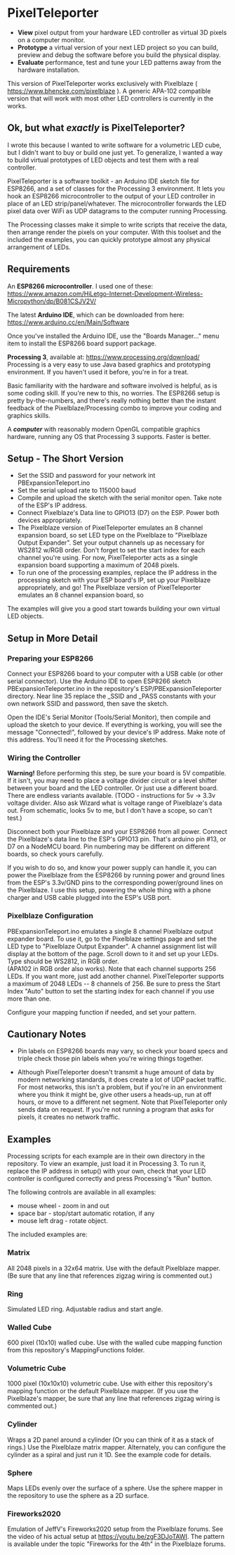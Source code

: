 # PixelTeleporter
- **View** pixel output from your hardware LED controller as virtual 3D pixels on a computer monitor.  
- **Prototype** a virtual version of your next LED project so you can build, preview and debug the software before you build
the physical display.
- **Evaluate** performance, test and tune your LED patterns away from the hardware installation. 

This version of PixelTeleporter works exclusively with Pixelblaze ( https://www.bhencke.com/pixelblaze ).
A generic APA-102 compatible version that will work with most other LED controllers is currently in the works.

## Ok, but what *exactly* is PixelTeleporter?
I wrote this because I wanted to write software for a volumetric LED cube, but I didn't want to 
buy or build one just yet.  To generalize, I wanted a way to build virtual prototypes of LED
objects and test them with a real controller.

PixelTeleporter is a software toolkit - an Arduino IDE sketch file for ESP8266, and a set of classes for
the Processing 3 environment.  It lets you hook an ESP8266 microcontroller to the output of your LED
controller in place of an LED strip/panel/whatever.  The microcontroller forwards the LED pixel data over
WiFi as UDP datagrams to the computer running Processing.

The Processing classes make it simple to write scripts that receive the data, then arrange render the pixels on your
computer.  With this toolset and the included the examples, you can quickly prototype almost any physical 
arrangement of LEDs.

## Requirements
An **ESP8266 microcontroller**.  I used one of these:
  https://www.amazon.com/HiLetgo-Internet-Development-Wireless-Micropython/dp/B081CSJV2V/
  
The latest **Arduino IDE**, which can be downloaded from here:
https://www.arduino.cc/en/Main/Software

Once you've installed the Arduino IDE, use the "Boards Manager..." menu item to 
install the ESP8266 board support package.  

**Processing 3**, available at:
https://www.processing.org/download/
Processing is a very easy to use Java based graphics and prototyping environment.  If you 
haven't used it before, you're in for a treat.  

Basic familiarity with the hardware and software involved is helpful, as is some coding
skill.  If you're new to this, no worries.  The ESP8266 setup is pretty by-the-numbers, and
there's really nothing better than the instant feedback of the Pixelblaze/Processing combo to
improve your coding and graphics skills.

A ***computer*** with reasonably modern OpenGL compatible graphics hardware, running any OS that
Processing 3 supports.  Faster is better.  


## Setup - The Short Version
- Set the SSID and password for your network int PBExpansionTeleport.ino
- Set the serial upload rate to 115000 baud
- Compile and upload the sketch with the serial monitor open.  Take note of the ESP's IP address.
- Connect Pixelblaze's Data line to GPIO13 (D7) on the ESP.  Power both devices appropriately.
- The Pixelblaze version of PixelTeleporter emulates an 8 channel expansion board, so set LED type
on the Pixelblaze to "Pixelblaze Output Expander".  Set your output channels up as necessary for 
WS2812 w/RGB order. Don't forget to set the start index for each channel you're using. For now,
PixelTeleporter acts as a single expansion board supporting a maximum of 2048 pixels.
- To run one of the processing examples, replace the IP address in the processing sketch with your
ESP board's IP, set up your Pixelblaze appropriately, and go!  The Pixelblaze version
of PixelTeleporter emulates an 8 channel expansion board, so 

The examples will give you a good start towards building your own virtual LED objects.

## Setup in More Detail
### Preparing your ESP8266
Connect your ESP8266 board to your computer with a USB cable (or other serial connector). Use the Arduino
IDE to open ESP8266 sketch PBExpansionTeleporter.ino in the repository's ESP/PBExpansionTeleporter directory.
Near line 35 replace the _SSID and _PASS constants with your own network SSID and password, then save the sketch.  

Open the IDE's Serial Monitor (Tools/Serial Monitor), then compile and upload the sketch to your device.  If 
everything is working, you will see the message "Connected!", followed by your device's IP address.  Make note
of this address.  You'll need it for the Processing sketches.

### Wiring the Controller
**Warning!** Before performing this step, be sure your board is 5V compatible. If it isn't, you may need
to place a voltage divider circuit or a level shifter between your board and the LED controller. Or just
use a different board. There are endless variants available. (TODO - instructions for 5v -> 3.3v voltage divider.
Also ask Wizard what is voltage range of Pixelblaze's data out.  From schematic, looks 5v to me, but I don't have
a scope, so can't test.)

Disconnect both your Pixelblaze and your ESP8266 from all power.  Connect the Pixelblaze's data line to 
the ESP's GPIO13 pin. That's arduino pin #13, or D7 on a NodeMCU board. Pin numbering may be different 
on different boards, so check yours carefully. 

If you wish to do so, and know your power supply can handle it, you can power the Pixelblaze from the 
ESP8266 by running power and ground lines from the ESP's 3.3v/GND pins to the corresponding power/ground
lines on the Pixelblaze.  I use this setup, powering the whole thing with a phone charger and USB cable
plugged into the ESP's USB port.

### Pixelblaze Configuration
PBExpansionTeleport.ino emulates a single 8 channel Pixelblaze output expander board.  To use it, go to the 
Pixelblaze settings page and set the LED type to "Pixelblaze Output Expander".  A channel assignment list will
display at the bottom of the page.  Scroll down to it and set up your LEDs.  Type should be WS2812, in RGB order.  
(APA102 in RGB order also works).  Note that each channel supports 256 LEDs.  If you want more, just add another 
channel. PixelTeleporter supports a maximum of 2048 LEDs -- 8 channels of 256.  Be sure to press the Start Index "Auto" 
button to set the starting index for each channel if you use more than one.

Configure your mapping function if needed, and set your pattern.

## Cautionary Notes
- Pin labels on ESP8266 boards may vary, so check your board specs and triple check
those pin labels when you're wiring things together.

- Although PixelTeleporter doesn't transmit a huge amount of data by modern
networking standards, it does create a lot of UDP packet traffic.  For most networks, this isn't a 
problem, but if you're in an environment where you think it might be, give other users
a heads-up, run at off hours, or move to a different net segment.  Note that PixelTeleporter only
sends data on request.  If you're not running a program that asks for pixels, it creates no network
traffic.

## Examples
Processing scripts for each example are in their own directory in the repository. To
view an example, just load it in Processing 3. To run it, replace the IP address in 
setup() with your own, check that your LED controller is configured correctly
and press Processing's "Run" button.

The following controls are available in all examples:
- mouse wheel - zoom in and out
- space bar - stop/start automatic rotation, if any
- mouse left drag - rotate object.

The included examples are:

### Matrix
All 2048 pixels in a 32x64 matrix.  Use with the default Pixelblaze mapper.
(Be sure that any line that references zigzag wiring is commented out.) 

### Ring
Simulated LED ring.  Adjustable radius and start angle.

### Walled Cube
600 pixel (10x10) walled cube.  Use with the walled cube mapping function from
this repository's MappingFunctions folder.

### Volumetric Cube
1000 pixel (10x10x10) volumetric cube. Use with either this
repository's mapping function or the default Pixelblaze mapper.
(If you use the Pixelblaze's mapper, be sure that any line that
references zigzag wiring is commented out.)

### Cylinder
Wraps a 2D panel around a cylinder (Or you can think of it as a
stack of rings.)  Use the Pixelblaze matrix mapper.   Alternately,
you can configure the cylinder as a spiral and just run it 
1D.  See the example code for details.

### Sphere
Maps LEDs evenly over the surface of a sphere.  Use the sphere mapper
in the repository to use the sphere as a 2D surface. 

### Fireworks2020
Emulation of JeffV's Fireworks2020 setup from the Pixelblaze forums. See the video
of his actual setup at  https://youtu.be/zgF3DJoTAWI.  The pattern is available under
the topic "Fireworks for the 4th" in the Pixelblaze forums.
  

